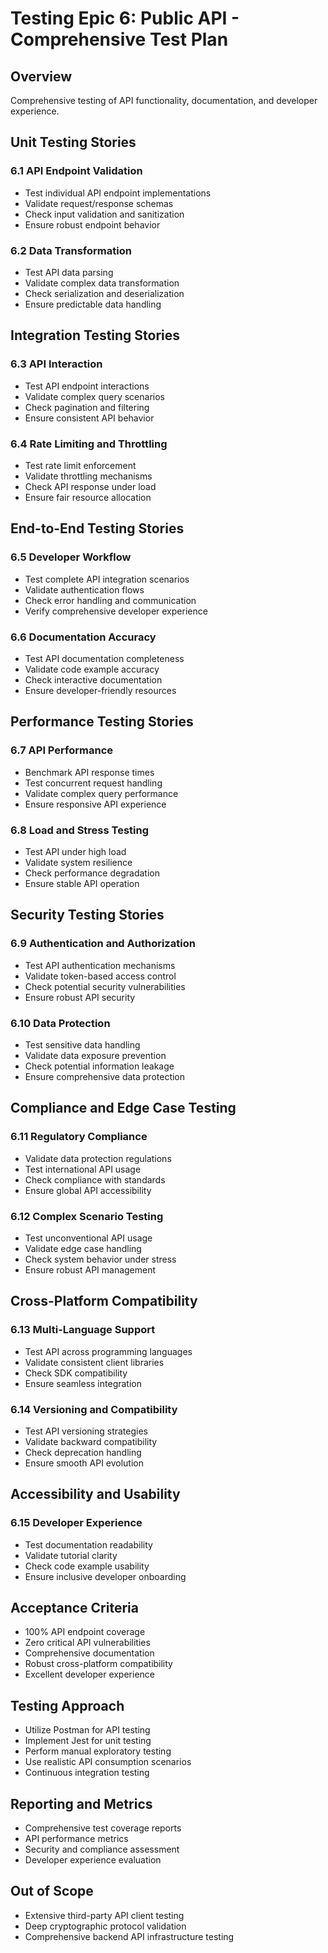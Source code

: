 # Testing Epic 6: Public API - Comprehensive Test Plan

## Overview
Comprehensive testing of API functionality, documentation, and developer experience.

## Unit Testing Stories

### 6.1 API Endpoint Validation
- Test individual API endpoint implementations
- Validate request/response schemas
- Check input validation and sanitization
- Ensure robust endpoint behavior

### 6.2 Data Transformation
- Test API data parsing
- Validate complex data transformation
- Check serialization and deserialization
- Ensure predictable data handling

## Integration Testing Stories

### 6.3 API Interaction
- Test API endpoint interactions
- Validate complex query scenarios
- Check pagination and filtering
- Ensure consistent API behavior

### 6.4 Rate Limiting and Throttling
- Test rate limit enforcement
- Validate throttling mechanisms
- Check API response under load
- Ensure fair resource allocation

## End-to-End Testing Stories

### 6.5 Developer Workflow
- Test complete API integration scenarios
- Validate authentication flows
- Check error handling and communication
- Verify comprehensive developer experience

### 6.6 Documentation Accuracy
- Test API documentation completeness
- Validate code example accuracy
- Check interactive documentation
- Ensure developer-friendly resources

## Performance Testing Stories

### 6.7 API Performance
- Benchmark API response times
- Test concurrent request handling
- Validate complex query performance
- Ensure responsive API experience

### 6.8 Load and Stress Testing
- Test API under high load
- Validate system resilience
- Check performance degradation
- Ensure stable API operation

## Security Testing Stories

### 6.9 Authentication and Authorization
- Test API authentication mechanisms
- Validate token-based access control
- Check potential security vulnerabilities
- Ensure robust API security

### 6.10 Data Protection
- Test sensitive data handling
- Validate data exposure prevention
- Check potential information leakage
- Ensure comprehensive data protection

## Compliance and Edge Case Testing

### 6.11 Regulatory Compliance
- Validate data protection regulations
- Test international API usage
- Check compliance with standards
- Ensure global API accessibility

### 6.12 Complex Scenario Testing
- Test unconventional API usage
- Validate edge case handling
- Check system behavior under stress
- Ensure robust API management

## Cross-Platform Compatibility

### 6.13 Multi-Language Support
- Test API across programming languages
- Validate consistent client libraries
- Check SDK compatibility
- Ensure seamless integration

### 6.14 Versioning and Compatibility
- Test API versioning strategies
- Validate backward compatibility
- Check deprecation handling
- Ensure smooth API evolution

## Accessibility and Usability

### 6.15 Developer Experience
- Test documentation readability
- Validate tutorial clarity
- Check code example usability
- Ensure inclusive developer onboarding

## Acceptance Criteria
- 100% API endpoint coverage
- Zero critical API vulnerabilities
- Comprehensive documentation
- Robust cross-platform compatibility
- Excellent developer experience

## Testing Approach
- Utilize Postman for API testing
- Implement Jest for unit testing
- Perform manual exploratory testing
- Use realistic API consumption scenarios
- Continuous integration testing

## Reporting and Metrics
- Comprehensive test coverage reports
- API performance metrics
- Security and compliance assessment
- Developer experience evaluation

## Out of Scope
- Extensive third-party API client testing
- Deep cryptographic protocol validation
- Comprehensive backend API infrastructure testing
